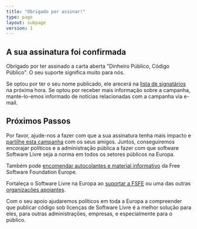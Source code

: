 ```yaml
---
title: "Obrigado por assinar!"
type: page
layout: subpage
version: 1
---
```


## A sua assinatura foi confirmada

Obrigado por ter assinado a carta aberta "Dinheiro Público, Código Público". O seu suporte significa muito para nós.

Se optou por ter o seu nome publicado, ele arecerá na [lista de signatários](../all-signatures) na próxima hora. Se optou por receber mais informação sobre a campanha, mante-lo-emos informado de notícias relacionadas com a campanha via e-mail.

## Próximos Passos

Por favor, ajude-nos a fazer com que a sua assinatura tenha mais impacto e [partilhe esta campanha](../../#spread) com os seus amigos. Juntos, conseguiremos encorajar políticos e a administração pública a fazer com que software Software Livre seja a norma em todos os setores públicos na Europa.

Também pode [encomendar autocolantes e material informativo](https://fsfe.org/promo#pmpc) da Free Software Foundation Europe.

Fortaleça o Software Livre na Europa ao [suportar a FSFE](https://fsfe.org/donate/?pmpc) ou uma das outras [organizações apoiantes](../../#organisations).

Com o seu apoio ajudaremos políticos em toda a Europa a compreender que publicar código sob licenças de Software Livre é a melhor solução para eles, para outras administrações, empresas, e especialmente para o público.

